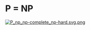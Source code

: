 # P = NP
[![P_np_np-complete_np-hard.svg.png
](./images/P_np_np-complete_np-hard.svg.png)
](https://raw.githubusercontent.com/pvsnpkr/pvsnpkr.github.io/f518494c30788057148d650739147a4a80a34957/P_np_np-complete_np-hard.svg.png)
